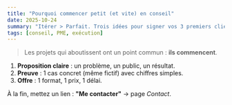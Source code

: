 ```yaml
---
title: "Pourquoi commencer petit (et vite) en conseil"
date: 2025-10-24
summary: "Itérer > Parfait. Trois idées pour signer vos 3 premiers clients."
tags: [conseil, PME, exécution]
---
```


> Les projets qui aboutissent ont un point commun : **ils commencent**.

1. **Proposition claire** : un problème, un public, un résultat.
2. **Preuve** : 1 cas concret (même fictif) avec chiffres simples.
3. **Offre** : 1 format, 1 prix, 1 délai.

À la fin, mettez un lien : **"Me contacter"** → page *Contact*.